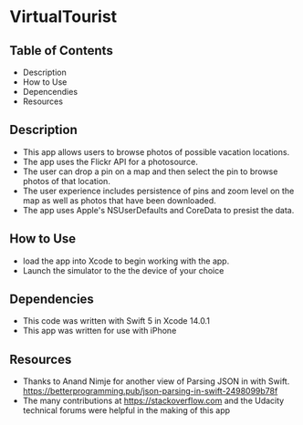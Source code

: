 # VirtualTourist

## Table of Contents
  - Description
  - How to Use
  - Depencendies
  - Resources
  
 ## Description
  - This app allows users to browse photos of possible vacation locations.  
  - The app uses the Flickr API for a photosource.
  - The user can drop a pin on a map and then select the pin to browse photos of that location.
  - The user experience includes persistence of pins and zoom level on the map as well as photos that have been downloaded.
  - The app uses Apple's NSUserDefaults and CoreData to presist the data.
  
 ## How to Use
  - load the app into Xcode to begin working with the app.
  - Launch the simulator to the the device of your choice

## Dependencies 
  - This code was written with Swift 5 in Xcode 14.0.1
  - This app was written for use with iPhone
  
## Resources
  - Thanks to Anand Nimje for another view of Parsing JSON in with Swift.  https://betterprogramming.pub/json-parsing-in-swift-2498099b78f
  - The many contributions at https://stackoverflow.com and the Udacity technical forums were helpful in the making of this app
